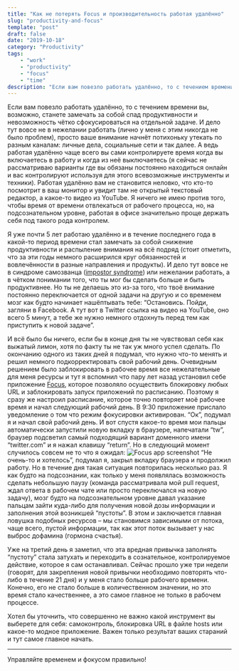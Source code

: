 ```yaml
---
title: "Как не потерять Focus и производительность работая удалённо"
slug: "productivity-and-focus"
template: "post"
draft: false
date: "2019-10-18"
category: "Productivity"
tags:
    - "work"
    - "productivity"
    - "focus"
    - "time"
description: "Если вам повезло работать удалённо, то с течением времени вы, возможно, станете замечать за собой спад продуктивности и невозможность чётко сфокусироваться на отдельной задаче."
---
```


Если вам повезло работать удалённо, то с течением времени вы, возможно, станете замечать за собой спад продуктивности и невозможность чётко сфокусироваться на отдельной задаче. И дело тут вовсе не в нежелании работать (лично у меня с этим никогда не было проблем), просто ваше внимание начнёт потихоньку утекать по разным каналам: личные дела, социальные сети и так далее. А ведь работая удалённо чаще всего вы сами контролируете время когда вы включаетесь в работу и когда из неё выключаетесь (я сейчас не рассматриваю варианты где вы обязаны постоянно находиться онлайн и вас контролируют используя для этого всевозможные инструменты и техники). Работая удалённо вам не становится неловко, что кто-то посмотрит в ваш монитор и увидит там не открытый текстовый редактор, а какое-то видео из YouTube. Я ничего не имею против того, чтобы время от времени отвлекаться от рабочего процесса, но, на подсознательном уровне, работая в офисе значительно проще держать себя под такого рода контролем.

Я уже почти 5 лет работаю удалённо и в течение последнего года в какой-то период времени стал замечать за собой снижение продуктивности и распыление внимания на всё подряд (стоит отметить, что за эти годы немного расширился круг обязанностей и вовлечённости в разные направления и продукты). И дело тут вовсе не в синдроме самозванца ([impostor syndrome](https://en.wikipedia.org/wiki/Impostor_syndrome)) или нежелании работать, а в чётком понимании того, что ты мог бы сделать больше и быть продуктивнее. Но ты не делаешь это из-за того, что твоё внимание постоянно переключается от одной задачи на другую и со временем мозг как будто начинает нашёптывать тебе: “Остановись. Пойди, загляни в Facebook. А тут вот в Twitter ссылка на видео на YouTube, оно всего 5 минут, а тебе же нужно немного отдохнуть перед тем как приступить к новой задаче”. 

И всё было бы ничего, если бы в конце дня ты не чувствовал себя как выжатый лимон, хотя по факту ты не так уж много успел сделать. По окончанию одного из таких дней я подумал, что нужно что-то менять и решил немного подкорректировать свой рабочий день. Очевидным решением было заблокировать в рабочее время все нежелательные для меня ресурсы и тут я вспомнил что пару лет назад установил себе приложение [Focus](https://heyfocus.com/), которое позволяло осуществить блокировку любых URL и заблокировать запуск приложений по расписанию. Поэтому я сразу же настроил расписание, которое точно повторяет моё рабочее время и начал следующий рабочий день. В 9:30 приложение прислало уведомление о том что режим фокусировки активирован. “Ок”, подумал я и начал свой рабочий день. И вот спустя какое-то время мои пальцы автоматически запустили новую вкладку в браузере, напечатали “tw”, браузер подсветил самый подходящий вариант доменного имени “twitter.com” и я нажал клавишу “return”. Но в следующий момент случилось совсем не то что я ожидал:
![Focus app screenshot](/images/2019-10-18/focus.png)
“Не очень-то и хотелось”, подумал я, закрыл вкладку браузера и продолжил работу. Но в течение дня такая ситуация повторилась несколько раз. Я как будто на подсознании, как только у меня появлялась возможность сделать небольшую паузу (команда рассматривала мой pull request, ждал ответа в рабочем чате или просто переключался на новую задачу), мозг будто на подсознательном уровне давал указание пальцам зайти куда-либо для получения новой дозы информации и заполнения этой возникшей “пустоты”. В этом и заключается главная ловушка подобных ресурсов – мы становимся зависимыми от потока, чаще всего, пустой информации, так как этот поток вызывает у нас выброс дофамина (гормона счастья). 

Уже на третий день я заметил, что эта вредная привычка заполнять “пустоту” стала затухать и переходить в сознательное, контролируемое действие, которое я сам останавливал. Сейчас прошло уже три недели (говорят, для закрепления новой привычки необходимо повторять что-либо в течение 21 дня) и у меня стало больше рабочего времени. Конечно, его не стало больше в количественном значении, но это время стало качественнее, а это самое главное не только в рабочем процессе.

Хотел бы уточнить, что совершенно не важно какой инструмент вы выберете для себя: самоконтроль, блокировка URL в файле hosts или какое-то модное приложение. Важен только результат ваших стараний и тут самое главное начать.

---

Управляйте временем и фокусом правильно!